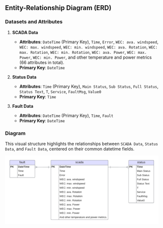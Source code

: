 ## Entity-Relationship Diagram (ERD)

### Datasets and Attributes

1. **SCADA Data**
   - **Attributes**: `DateTime` (Primary Key), `Time`, `Error`, `WEC: ava. windspeed`, `WEC: max. windspeed`, `WEC: min. windspeed`, `WEC: ava. Rotation`, `WEC: max. Rotation`, `WEC: min. Rotation`, `WEC: ava. Power`, `WEC: max. Power`, `WEC: min. Power`, and other temperature and power metrics (66 attributes in total).
   - **Primary Key**: `DateTime`

2. **Status Data**
   - **Attributes**: `Time` (Primary Key), `Main Status`, `Sub Status`, `Full Status`, `Status Text`, `T`, `Service`, `FaultMsg`, `Value0`
   - **Primary Key**: `Time`

3. **Fault Data**
   - **Attributes**: `DateTime` (Primary Key), `Time`, `Fault`
   - **Primary Key**: `DateTime`

### Diagram

This visual structure highlights the relationships between `SCADA Data`, `Status Data`, and `Fault Data`, centered on their common datetime fields. 

![Local image](./ERD.png)
